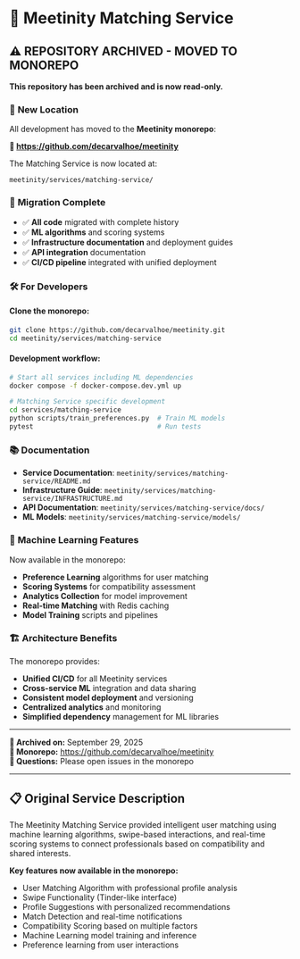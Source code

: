 # 🤝 Meetinity Matching Service

## ⚠️ **REPOSITORY ARCHIVED - MOVED TO MONOREPO**

**This repository has been archived and is now read-only.**

### 📍 **New Location**
All development has moved to the **Meetinity monorepo**:

**🔗 https://github.com/decarvalhoe/meetinity**

The Matching Service is now located at:
```
meetinity/services/matching-service/
```

### 🔄 **Migration Complete**
- ✅ **All code** migrated with complete history
- ✅ **ML algorithms** and scoring systems
- ✅ **Infrastructure documentation** and deployment guides
- ✅ **API integration** documentation
- ✅ **CI/CD pipeline** integrated with unified deployment

### 🛠️ **For Developers**

#### **Clone the monorepo:**
```bash
git clone https://github.com/decarvalhoe/meetinity.git
cd meetinity/services/matching-service
```

#### **Development workflow:**
```bash
# Start all services including ML dependencies
docker compose -f docker-compose.dev.yml up

# Matching Service specific development
cd services/matching-service
python scripts/train_preferences.py  # Train ML models
pytest                               # Run tests
```

### 📚 **Documentation**
- **Service Documentation**: `meetinity/services/matching-service/README.md`
- **Infrastructure Guide**: `meetinity/services/matching-service/INFRASTRUCTURE.md`
- **API Documentation**: `meetinity/services/matching-service/docs/`
- **ML Models**: `meetinity/services/matching-service/models/`

### 🤖 **Machine Learning Features**
Now available in the monorepo:
- **Preference Learning** algorithms for user matching
- **Scoring Systems** for compatibility assessment
- **Analytics Collection** for model improvement
- **Real-time Matching** with Redis caching
- **Model Training** scripts and pipelines

### 🏗️ **Architecture Benefits**
The monorepo provides:
- **Unified CI/CD** for all Meetinity services
- **Cross-service ML** integration and data sharing
- **Consistent model deployment** and versioning
- **Centralized analytics** and monitoring
- **Simplified dependency** management for ML libraries

---

**📅 Archived on:** September 29, 2025  
**🔗 Monorepo:** https://github.com/decarvalhoe/meetinity  
**📧 Questions:** Please open issues in the monorepo

---

## 📋 **Original Service Description**

The Meetinity Matching Service provided intelligent user matching using machine learning algorithms, swipe-based interactions, and real-time scoring systems to connect professionals based on compatibility and shared interests.

**Key features now available in the monorepo:**
- User Matching Algorithm with professional profile analysis
- Swipe Functionality (Tinder-like interface)
- Profile Suggestions with personalized recommendations
- Match Detection and real-time notifications
- Compatibility Scoring based on multiple factors
- Machine Learning model training and inference
- Preference learning from user interactions

